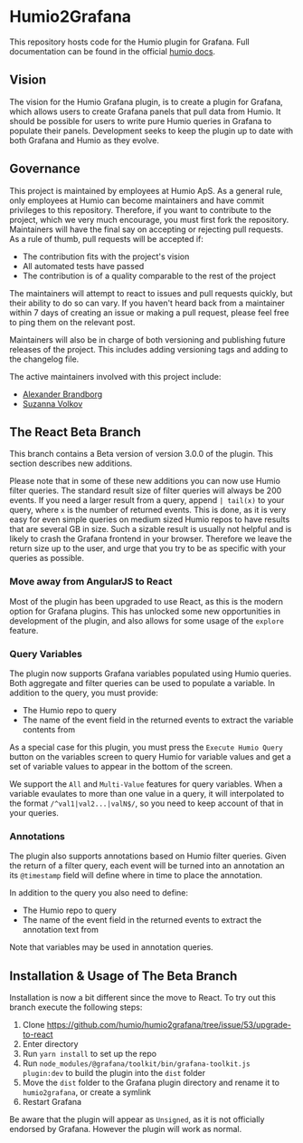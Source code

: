 # Humio2Grafana
This repository hosts code for the Humio plugin for Grafana. Full documentation can be found in the official [humio docs](https://docs.humio.com/integrations/other/grafana/).


## Vision
The vision for the Humio Grafana plugin, is to create a plugin for Grafana, which allows users to create Grafana panels that pull data from Humio. It should be possible for users to write pure Humio queries in Grafana to populate their panels. Development seeks to keep the plugin up to date with both Grafana and Humio as they evolve. 

## Governance
This project is maintained by employees at Humio ApS.
As a general rule, only employees at Humio can become maintainers and have commit privileges to this repository.
Therefore, if you want to contribute to the project, which we very much encourage, you must first fork the repository.
Maintainers will have the final say on accepting or rejecting pull requests.
As a rule of thumb, pull requests will be accepted if:
 
   * The contribution fits with the project's vision
   * All automated tests have passed
   * The contribution is of a quality comparable to the rest of the project
 
The maintainers will attempt to react to issues and pull requests quickly, but their ability to do so can vary.
If you haven't heard back from a maintainer within 7 days of creating an issue or making a pull request, please feel free to ping them on the relevant post.

Maintainers will also be in charge of both versioning and publishing future releases of the project. This includes adding versioning tags and adding to the changelog file.
 
The active maintainers involved with this project include:
  
   * [Alexander Brandborg](https://github.com/AlexanderBrandborg)
   * [Suzanna Volkov](https://github.com/Suzanna-Volkov)

## The React Beta Branch
This branch contains a Beta version of version 3.0.0 of the plugin. This section describes new additions.
 
Please note that in some of these new additions you can now use Humio filter queries. The standard result size of filter queries will always be 200 events. If you need a larger result from a query, append `| tail(x)` to your query, where `x` is the number of returned events. This is done, as it is very easy for even simple queries on medium sized Humio repos to have results that are several GB in size. Such a sizable result is usually not helpful and is likely to crash the Grafana frontend in your browser. Therefore we leave the return size up to the user, and urge that you try to be as specific with your queries as possible.

### Move away from AngularJS to React
Most of the plugin has been upgraded to use React, as this is the modern option for Grafana plugins. This has unlocked some new opportunities in development of the plugin, and also allows for some usage of the `explore` feature.

### Query Variables
The plugin now supports Grafana variables populated using Humio queries. Both aggregate and filter queries can be used to populate a variable.
In addition to the query, you must provide:
* The Humio repo to query
* The name of the event field in the returned events to extract the variable contents from

As a special case for this plugin, you must press the `Execute Humio Query` button on the variables screen to query Humio for variable values and get a set of variable values to appear in the bottom of the screen. 

We support the `All` and `Multi-Value` features for query variables. When a variable evaulates to more than one value in a query, it will interpolated to the format `/^val1|val2...|valN$/`, so you need to keep account of that in your queries.

### Annotations
The plugin also supports annotations based on Humio filter queries. Given the return of a filter query, each event will be turned into an annotation an its `@timestamp` field will define where in time to place the annotation. 

In addition to the query you also need to define:
* The Humio repo to query
* The name of the event field in the returned events to extract the annotation text from

Note that variables may be used in annotation queries.
 
## Installation & Usage of The Beta Branch
Installation is now a bit different since the move to React. To try out this branch execute the following steps:
1. Clone https://github.com/humio/humio2grafana/tree/issue/53/upgrade-to-react
2. Enter directory
3. Run `yarn install` to set up the repo
4. Run `node_modules/@grafana/toolkit/bin/grafana-toolkit.js plugin:dev` to build the plugin into the `dist` folder
5. Move the `dist` folder to the Grafana plugin directory and rename it to `humio2grafana`, or create a symlink
6. Restart Grafana

Be aware that the plugin will appear as `Unsigned`, as it is not officially endorsed by Grafana. However the plugin will work as normal.

